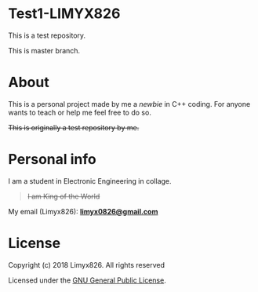 # Test1-LIMYX826
This is a test repository.


This is master branch.

# About
This is a personal project made by me a *newbie* in C++ coding. 
For anyone wants to teach or help me feel free to do so.

~~This is originally a test repository by me.~~

# Personal info
I am a student in Electronic Engineering in collage.
> ~~I am King of the World~~ 

My email (Limyx826): **limyx0826@gmail.com**

# License
Copyright (c) 2018 Limyx826. All rights reserved

Licensed under the [GNU General Public License](LICENSE).
